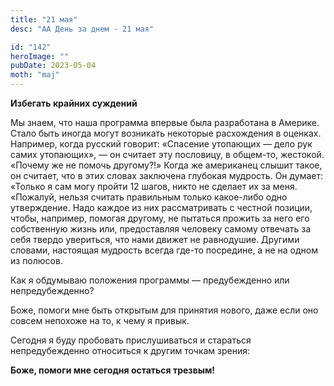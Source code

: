 ```yaml
---
title: "21 мая"
desc: "АА День за днем - 21 мая"

id: "142"
heroImage: ""
pubDate: 2023-05-04
moth: "maj"
---
```


**Избегать крайних суждений**

Мы знаем, что наша программа впервые была разработана в Америке. Стало быть
иногда могут возникать некоторые расхождения в оценках. Например, когда
русский говорит: «Спасение утопающих — дело рук самих утопающих», — он считает
эту пословицу, в общем-то, жестокой. «Почему же не помочь другому?!» Когда же
американец слышит такое, он считает, что в этих словах заключена глубокая
мудрость. Он думает: «Только я сам могу пройти 12 шагов, никто не сделает их
за меня. «Пожалуй, нельзя считать правильным только какое-либо одно
утверждение. Надо каждое из них рассматривать с честной позиции, чтобы,
например, помогая другому, не пытаться прожить за него его собственную жизнь
или, предоставляя человеку самому отвечать за себя твердо увериться, что нами
движет не равнодушие. Другими словами, настоящая мудрость всегда где-то
посредине, а не на одном из полюсов.

Как я обдумываю положения программы — предубежденно или непредубежденно?

Боже, помоги мне быть открытым для принятия нового, даже если оно совсем
непохоже на то, к чему я привык.

Сегодня я буду пробовать прислушиваться и стараться непредубежденно относиться
к другим точкам зрения:

**Боже, помоги мне сегодня остаться трезвым!**
